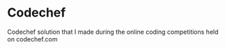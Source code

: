 # Codechef
Codechef solution that I made during the online coding competitions held on codechef.com
